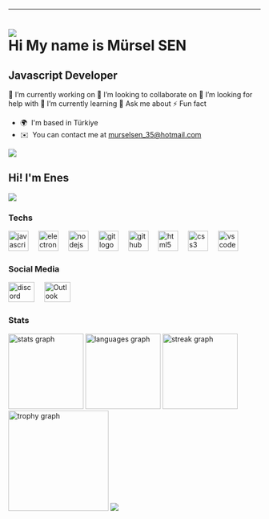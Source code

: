 --- 
[![](https://komarev.com/ghpvc/?username=murselsen)](https://komarev.com)
<br>
Hi My name is Mürsel SEN
==================================================================================================================================

Javascript Developer
-----------------------------

🔭 I’m currently working on 👯 I’m looking to collaborate on 🤝 I’m looking for help with 🌱 I’m currently learning 💬 Ask me about ⚡ Fun fact

* 🌍  I'm based in Türkiye
* ✉️  You can contact me at [murselsen\_35@hotmail.com](mailto:murselsen_35@hotmail.com)
 
![](https://user-images.githubusercontent.com/18350557/176309783-0785949b-9127-417c-8b55-ab5a4333674e.gif) <h2>Hi! I'm Enes</h2>
<div align="left">
 <img src="https://visitor-badge.laobi.icu/badge?page_id=murselsen.murselsen&" />
</div>
<div>
<h3 align="left">Techs</h3>
<div align="left">

<img src="https://skillicons.dev/icons?i=js" alt="javascript logo" height="40"/>
<img width="12"/>

<img src="https://skillicons.dev/icons?i=electron" alt="electron logo" height="40"/>
<img width="12"/>

<img src="https://skillicons.dev/icons?i=nodejs" alt="nodejs logo" height="40"/>
<img width="12"/>

<img src="https://skillicons.dev/icons?i=git" alt="git logo" height="40"/>
<img width="12"/>

<img src="https://skillicons.dev/icons?i=github" alt="github logo" height="40"/>
<img width="12"/>

<img src="https://skillicons.dev/icons?i=html" alt="html5 logo" height="40"/>
<img width="12"/>

<img src="https://skillicons.dev/icons?i=css" alt="css3 logo" height="40"/>
<img width="12"/>

<img src="https://skillicons.dev/icons?i=vscode" alt="vscode logo" height="40"/>
<img width="12"/>
 
</div>
</div>
<div>
<h3 align="left">Social Media</h3>

<a href="discord.com/users/643474762085040138" target='__blank'><img src="https://raw.githubusercontent.com/poyrazavsever/readme-maker/9f115e8a71eadd6caeab48174a2e91b08a11ba03/public/SocialMedia/discord/default.svg" alt="discord logo" height="40" width="52"/></a>
<img width="12"/>
<a href="murselsen_35@hotmail.com" target='__blank'><img src="https://raw.githubusercontent.com/poyrazavsever/readme-maker/9f115e8a71eadd6caeab48174a2e91b08a11ba03/public/SocialMedia/outlook/default.svg" alt="Outlook logo" height="40" width="52"/></a>
<img width="12"/>
 
</div>
<div>
<h3 align="left">Stats</h3>
<div align="left">
<img src="https://github-readme-stats.vercel.app/api?username=murselsen&hide_title=false&hide_rank=false&show_icons=true&include_all_commits=true&count_private=true&disable_animations=false&theme=dracula&locale=en&hide_border=false&order=1" height="150" alt="stats graph"  />
<img src="https://github-readme-stats.vercel.app/api/top-langs?username=murselsen&locale=en&hide_title=false&layout=compact&card_width=320&langs_count=5&theme=dracula&hide_border=false&order=2" height="150" alt="languages graph"  />
<img src="https://streak-stats.demolab.com?user=murselsen&locale=en&mode=daily&theme=dracula&hide_border=false&border_radius=5&order=3" height="150" alt="streak graph"  />
<img src="https://github-profile-trophy.vercel.app?username=murselsen&theme=dracula&column=-1&row=1&margin-w=8&margin-h=8&no-bg=false&no-frame=false&order=4" height="200" alt="trophy graph"  />
 <img src="https://github-readme-stats.vercel.app/api/wakatime?username=murselsen&layout=compact&theme=dracula"/>
</div>
</div>
